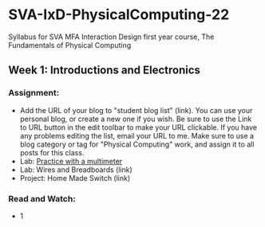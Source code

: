 # SVA-IxD-PhysicalComputing-22
Syllabus for SVA MFA Interaction Design first year course, The Fundamentals of Physical Computing

## Week 1: Introductions and Electronics

### Assignment:

- Add the URL of your blog to "student blog list" (link). You can use your personal blog, or create a new one if you wish. Be sure to use the Link to URL button in the edit toolbar to make your URL clickable. If you have any problems editing the list, email your URL to me. Make sure to use a blog category or tag for "Physical Computing" work, and assign it to all posts for this class.
- Lab: [Practice with a multimeter](https://viololahe.github.io/SVA-IxD-PhysicalComputing-22/Week-1/Practice-with-a-multimeter/)
- Lab: Wires and Breadboards (link)
- Project: Home Made Switch (link)

### Read and Watch:
- 1
